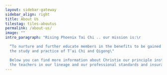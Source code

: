 ```yaml
---
layout: sidebar-gateway
sidebar_align: right
title: About Us
tilestag: tiles-aboutus
permalink: /about-us/
image: ""
intro_paragraph: "Rising Phoenix Tai Chi .. our mission is:\r

  “To nurture and further educate members in the benefits to be gained from
  the study and practice of T’ai Chi and Qigong\"

  Below you can find more information about Christie our principle instructor,
  the teachers in our lineage and our professional standards and insurance.\r"
---
```

